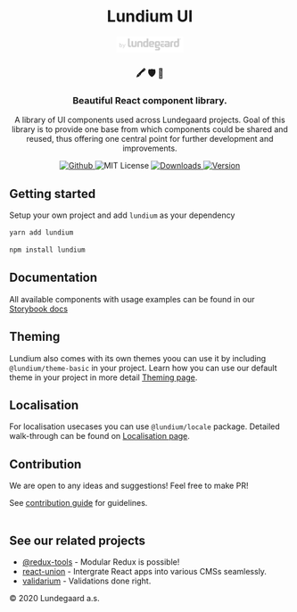 <h1 align="center">
    Lundium UI
</h1>

<p align="center">
  <a href="https://lundegaard.eu">
    <img alt="by Lundegaard" src="./by-lundegaard.png" width="120" />
  </a>
</p>

<h3 align="center">
🖍️ 🛡  🚀
</h3>

<h3 align="center">
Beautiful React component library.
</h3>

<p align="center">
A library of UI components used across Lundegaard projects. Goal of this library is to provide one base from which components could be shared and reused, thus offering one central point for further development and improvements.
</p>

<p align="center">
  <a href="https://github.com/lundegaard/lundium">
    <img src="https://flat.badgen.net/badge/-/github?icon=github&label" alt="Github" />
  </a>

   <img src="https://flat.badgen.net/badge/license/MIT/blue" alt="MIT License" />

   <a href="https://www.npmjs.com/package/lundium">
    <img src="https://flat.badgen.net/npm/dm/lundium" alt="Downloads" />
  </a>

   <a href="https://www.npmjs.com/package/lundium">
    <img src=" https://flat.badgen.net/npm/v/lundium" alt="Version" />
  </a>
</p>

## Getting started

Setup your own project and add `lundium` as your dependency

```bash
yarn add lundium
```

```bash
npm install lundium
```

## Documentation

All available components with usage examples can be found in our [Storybook docs](https://lundium.netlify.app)

## Theming

Lundium also comes with its own themes yoou can use it by including
`@lundium/theme-basic` in your project. Learn how you can use our
default theme in your project in more detail
[Theming page](./packages/theme-basic/README.md).

## Localisation

For localisation usecases you can use `@lundium/locale` package.
Detailed walk-through can be found on
[Localisation page](./packages/locale/README.md).

## Contribution

We are open to any ideas and suggestions! Feel free to make PR!

See
[contribution guide](https://github.com/lundegaard/lundium/blob/master/CONTRIBUTING.md)
for guidelines. <br /> <br />

## See our related projects

- [@redux-tools](https://github.com/lundegaard/redux-tools) - Modular
  Redux is possible!
- [react-union](https://github.com/lundegaard/react-union) -
  Intergrate React apps into various CMSs seamlessly.
- [validarium](https://github.com/lundegaard/validarium) - Validations
  done right.

© 2020 Lundegaard a.s.
